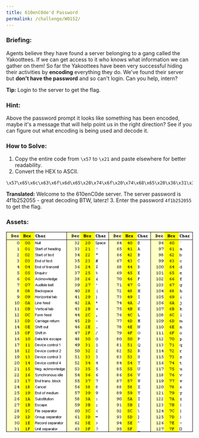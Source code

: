 ```yaml
---
title: 610enC0de'd Password
permalink: /challenge/W0152/
---
```


### Briefing: 
Agents believe they have found a server belonging to a gang called the Yakoottees. If we can get access to it who knows what information we can gather on them! So far the Yakoottees have been very successful hiding their activities by **encoding** everything they do. We've found their server but **don't have the password** and so can't login. Can you help, intern? 

**Tip:** Login to the server to get the flag. 

### Hint: 
Above the password prompt it looks like something has been encoded, maybe it's a message that will help point us in the right direction? See if you can figure out what encoding is being used and decode it.

### How to Solve: 
1. Copy the entire code from `\x57` to `\x21` and paste elsewhere for better readability.
2. Convert the HEX to ASCII.
```
\x57\x65\x6c\x63\x6f\x6d\x65\x20\x74\x6f\x20\x74\x68\x65\x20\x36\x31\x30\x65\x6e\x43\x30\x64\x65\x20\x73\x65\x72\x76\x65\x72\x2e\x20\x54\x68\x65\x20\x73\x65\x72\x76\x65\x72\x20\x70\x61\x73\x73\x77\x6f\x72\x64\x20\x69\x73\x20\x34\x66\x31\x62\x32\x35\x32\x30\x35\x35\x20\x2d\x20\x67\x72\x65\x61\x74\x20\x64\x65\x63\x6f\x64\x69\x6e\x67\x20\x42\x54\x57\x2c\x20\x6c\x61\x74\x65\x72\x7a\x2
```
**Translated:** Welcome to the 610enC0de server. The server password is 4f1b252055 - great decoding BTW, laterz!
3. Enter the password `4f1b252055` to get the flag.

### Assets:
<img src="./assets/W0152.png" alt="HEX to ASCII Conversion Table">